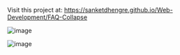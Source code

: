 Visit this project at: https://sanketdhengre.github.io/Web-Development/FAQ-Collapse

![image](https://user-images.githubusercontent.com/83276393/231573304-bb89b0fe-337c-47e2-869c-46970bff9f5f.png)

![image](https://user-images.githubusercontent.com/83276393/231573386-93af85d6-ddf7-41e7-8389-f69ae53e8890.png)

